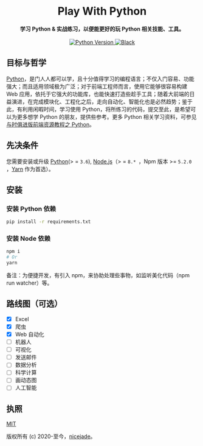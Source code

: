<h1 align="center">Play With Python</h1>

<div align="center">
  <strong>
    学习 Python & 实战练习，以便能更好的玩 Python 相关技能、工具。
  </strong>
</div>

<br>

<div align="center">
  <a href="https://www.python.org/">
    <img src="https://img.shields.io/badge/Python-v3.6%2B-blue" alt="Python Version">
  </a>
  <a href="https://github.com/psf/black">
    <img src="https://img.shields.io/badge/code_style-black-ff69b4.svg?style=flat" alt="Black">
  </a>
</div>

## 目标与哲学

[Python](https://github.com/nicejade/nice-front-end-tutorial/blob/master/tutorial/python-tutorial.md)，是门人人都可以学，且十分值得学习的编程语言；不仅入门容易、功能强大；而且适用领域极为广泛；对于前端工程师而言，使用它能够很容易构建 Web 应用，依托于它强大的功能库，也能快速打造些趁手工具；随着大前端的日益演进，在完成模块化、工程化之后，走向自动化、智能化也是必然趋势；鉴于此，有利用闲暇时间，学习使用 Python，将所练习的代码，提交至此，是希望可以为更多想学 Python 的朋友，提供些参考。更多 Python 相关学习资料，可参见 [与时俱进版前端资源教程之 Python](https://github.com/nicejade/nice-front-end-tutorial/blob/master/tutorial/python-tutorial.md)。

## 先决条件

您需要安装或升级 [Python](https://www.python.org/)(> = `3.6`), [Node.js](https://nodejs.org/en/)（> = `8.* `，Npm 版本 >= `5.2.0 `，[Yarn](https://www.jeffjade.com/2017/12/30/135-npm-vs-yarn-detial-memo/) 作为首选）。

## 安装

### 安装 Python 依赖

```bash
pip install -r requirements.txt
```

### 安装 Node 依赖

```bash
npm i
# Or
yarn
```

备注：为便捷开发，有引入 npm，来协助处理些事物，如监听美化代码（npm run watcher）等。

## 路线图（可选）

- [x] Excel
- [x] 爬虫
- [x] Web 自动化
- [ ] 机器人
- [ ] 可视化
- [ ] 发送邮件
- [ ] 数据分析
- [ ] 科学计算
- [ ] 画动态图
- [ ] 人工智能

## 执照

[MIT](http://opensource.org/licenses/MIT)

版权所有 (c) 2020-至今，[nicejade](https://github.lovejade.cn/)。



